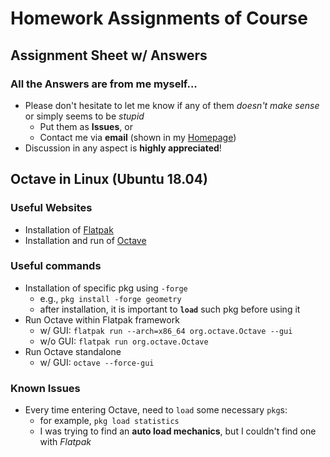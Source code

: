 # Homework Assignments of Course

## Assignment Sheet w/ Answers
### All the Answers are from me myself...
* Please don't hesitate to let me know if any of them *doesn't make sense* or simply seems to be *stupid*
    * Put them as **Issues**, or 
    * Contact me via **email** (shown in my [Homepage](https://github.com/cyscgzx33))
* Discussion in any aspect is **highly appreciated**!

## Octave in Linux (Ubuntu 18.04)
### Useful Websites
* Installation of [Flatpak](https://flatpak.org/setup/Ubuntu/)
* Installation and run of [Octave](https://linuxhint.com/install_gnu_octave_packages/)
### Useful commands
* Installation of specific pkg using `-forge`
    * e.g., `pkg install -forge geometry`
    * after installation, it is important to **`load`** such pkg before using it
* Run Octave within Flatpak framework
    * w/ GUI: `flatpak run --arch=x86_64 org.octave.Octave --gui`
    * w/o GUI: `flatpak run org.octave.Octave`
* Run Octave standalone
    * w/ GUI: `octave --force-gui`
### Known Issues
* Every time entering Octave, need to `load` some necessary `pkg`s:
    * for example, `pkg load statistics`
    * I was trying to find an **auto load mechanics**, but I couldn't find one with *Flatpak*

